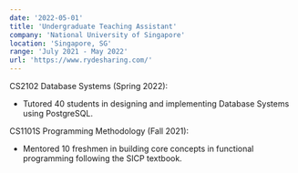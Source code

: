 ```yaml
---
date: '2022-05-01'
title: 'Undergraduate Teaching Assistant'
company: 'National University of Singapore'
location: 'Singapore, SG'
range: 'July 2021 - May 2022'
url: 'https://www.rydesharing.com/'
---
```


CS2102 Database Systems (Spring 2022):

- Tutored 40 students in designing and implementing Database Systems using PostgreSQL.

CS1101S Programming Methodology (Fall 2021):

- Mentored 10 freshmen in building core concepts in functional programming following the SICP textbook.
